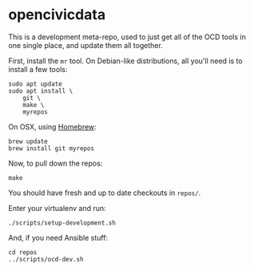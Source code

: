 opencivicdata
=============

This is a development meta-repo, used to just get all of the OCD tools
in one single place, and update them all together.

First, install the `mr` tool. On Debian-like distributions, all you'll need
is to install a few tools:

```
sudo apt update
sudo apt install \
    git \
    make \
    myrepos
```

On OSX, using [Homebrew](http://brew.sh):

```
brew update
brew install git myrepos
```

Now, to pull down the repos:

```
make
```

You should have fresh and up to date checkouts in `repos/`.

Enter your virtualenv and run:

```
./scripts/setup-development.sh
```

And, if you need Ansible stuff:

```
cd repos
../scripts/ocd-dev.sh
```
